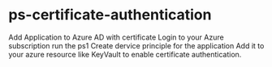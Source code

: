 # ps-certificate-authentication
Add Application to Azure AD with certificate
Login to your Azure subscription
run the ps1
Create dervice principle for the application
Add it to your azure resource like KeyVault to enable certificate authentication.
